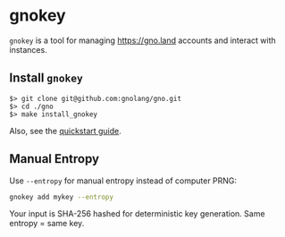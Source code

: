 # gnokey

`gnokey` is a tool for managing https://gno.land accounts and interact with instances.

## Install `gnokey`

    $> git clone git@github.com:gnolang/gno.git
    $> cd ./gno
    $> make install_gnokey

Also, see the [quickstart guide](../../../docs/users/interact-with-gnokey.md).

## Manual Entropy

Use `--entropy` for manual entropy instead of computer PRNG:

```bash
gnokey add mykey --entropy
```

Your input is SHA-256 hashed for deterministic key generation. Same entropy = same key.

